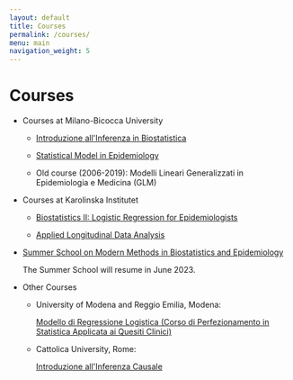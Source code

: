 ```yaml
---
layout: default
title: Courses
permalink: /courses/
menu: main
navigation_weight: 5
---
```


Courses
=====================

- Courses at Milano-Bicocca University

  - [Introduzione all'Inferenza in Biostatistica](https://elearning.unimib.it/course/info.php?id=45369)

  - [Statistical Model in Epidemiology](https://elearning.unimib.it/course/info.php?id=45360)

  - Old course (2006-2019): Modelli Lineari Generalizzati in Epidemiologia e Medicina (GLM)
- Courses at Karolinska Institutet

  - [Biostatistics II: Logistic Regression for Epidemiologists](https://kiwas.ki.se/katalog/katalog/kurs/9326;jsessionid=3391b1003bdeca674227a50638c4?lang=en)

  - [Applied Longitudinal Data Analysis](https://kiwas.ki.se/katalog/katalog/kurs/9335)
- [Summer School on Modern Methods in Biostatistics and Epidemiology](http://www.biostatepi.org/)

  The Summer School will resume in June 2023.
- Other Courses

  - University of Modena and Reggio Emilia, Modena:

    [Modello di Regressione Logistica (Corso di Perfezionamento in Statistica Applicata ai Quesiti Clinici)](https://statisticamedica.unimore.it/wp-content/uploads/2022/03/Locandina-XII-Edizione-CdP-Statistica-Applicata-ai-Quesiti-Clinici.pdf)

  - Cattolica University, Rome:

    [Introduzione all'Inferenza Causale](https://offertaformativa.unicatt.it/master-epidemiologia-e-biostatistica)


<div style="height:50px"></div>

<!---
Useful teaching material
=====================

- [Incidence and mortality of Prostate Cancer in Sweden, gif over time](/downloads/map_rate.gif)  

- [Visualizing multivariate logistic regression (document)](http://rpubs.com/alecri/multivLogistic)  

- [Visualize Type I/II errors: one-sample (z-)test of means](http://alessiocrippa.com/shiny/hp_err)

- [Difference between Binomial and Poisson distribution (web app)](http://alessiocrippa.com/shiny/bin_poi)  

- [Discrete random variables (lab document)](http://rpubs.com/alecri/discr_rv)

- [The Normal distribution (lab document)](http://rpubs.com/alecri/norm_rv)

- [Multivariable (2 dim) linear regression with no interaction (plot)](https://plot.ly/~alecri/216/no-interaction)

- [Multivariable (2 dim) linear regression with interaction (plot)](https://plot.ly/~alecri/214/interaction)
-->
